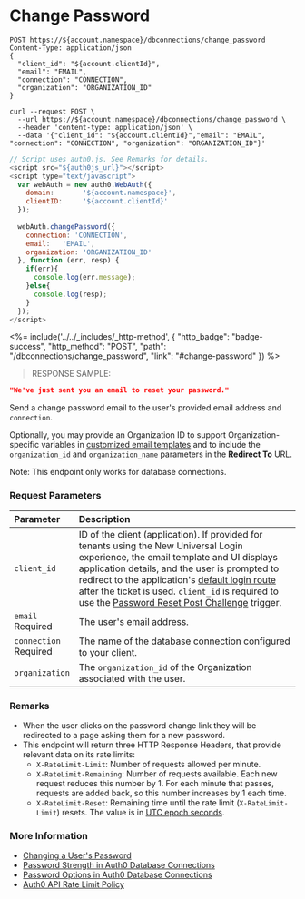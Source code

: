 # Change Password

```http
POST https://${account.namespace}/dbconnections/change_password
Content-Type: application/json
{
  "client_id": "${account.clientId}",
  "email": "EMAIL",
  "connection": "CONNECTION",
  "organization": "ORGANIZATION_ID"
}
```

```shell
curl --request POST \
  --url https://${account.namespace}/dbconnections/change_password \
  --header 'content-type: application/json' \
  --data '{"client_id": "${account.clientId}","email": "EMAIL", "connection": "CONNECTION", "organization": "ORGANIZATION_ID"}'
```

```javascript
// Script uses auth0.js. See Remarks for details.
<script src="${auth0js_url}"></script>
<script type="text/javascript">
  var webAuth = new auth0.WebAuth({
    domain:       '${account.namespace}',
    clientID:     '${account.clientId}'
  });
  
  webAuth.changePassword({
    connection: 'CONNECTION',
    email:   'EMAIL',
    organization: 'ORGANIZATION_ID'
  }, function (err, resp) {
    if(err){
      console.log(err.message);
    }else{
      console.log(resp);
    }
  });
</script>
```

<%= include('../../_includes/_http-method', {
  "http_badge": "badge-success",
  "http_method": "POST",
  "path": "/dbconnections/change_password",
  "link": "#change-password"
}) %>

> RESPONSE SAMPLE:

```JSON
"We've just sent you an email to reset your password."
```

Send a change password email to the user's provided email address and `connection`.

Optionally, you may provide an Organization ID to support Organization-specific variables in [customized email templates](https://auth0.com/docs/customize/email/email-templates#common-variables) and to include the `organization_id` and `organization_name` parameters in the **Redirect To** URL.

Note: This endpoint only works for database connections.

### Request Parameters

| Parameter        | Description                                                                                                                                                                                                                                                                                                                                                                                                                                                                                                                                                                                       |
|:-----------------|:--------------------------------------------------------------------------------------------------------------------------------------------------------------------------------------------------------------------------------------------------------------------------------------------------------------------------------------------------------------------------------------------------------------------------------------------------------------------------------------------------------------------------------------------------------------------------------------------------|
| `client_id` | ID of the client (application). If provided for tenants using the New Universal Login experience, the email template and UI displays application details, and the user is prompted to redirect to the application's [default login route](https://auth0.com/docs/authenticate/login/auth0-universal-login/configure-default-login-routes#completing-the-password-reset-flow) after the ticket is used. `client_id` is required to use the [Password Reset Post Challenge](https://auth0.com/docs/customize/actions/flows-and-triggers/post-change-password-flow) trigger. |
| `email` <br/><span class="label label-danger">Required</span> | The user's email address.                                                                                                                                                                                                                                                                                                                                                                                                                                                                                                                                                                         |
| `connection` <br/><span class="label label-danger">Required</span> | The name of the database connection configured to your client.                                                                                                                                                                                                                                                                                                                                                                                                                                                                                                                                    |
| `organization` | The `organization_id` of the Organization associated with the user.                                                                                                                                                                                                                                                                                                                                                                                                                                                                                                                               |


### Remarks

- When the user clicks on the password change link they will be redirected to a page asking them for a new password.
- This endpoint will return three HTTP Response Headers, that provide relevant data on its rate limits:
  * `X-RateLimit-Limit`: Number of requests allowed per minute.
  * `X-RateLimit-Remaining`: Number of requests available. Each new request reduces this number by 1. For each minute that passes, requests are added back, so this number increases by 1 each time.
  * `X-RateLimit-Reset`: Remaining time until the rate limit (`X-RateLimit-Limit`) resets. The value is in [UTC epoch seconds](https://en.wikipedia.org/wiki/Unix_time).


### More Information

- [Changing a User's Password](/connections/database/password-change)
- [Password Strength in Auth0 Database Connections](/connections/database/password-strength)
- [Password Options in Auth0 Database Connections](/connections/database/password-options)
- [Auth0 API Rate Limit Policy](/policies/rate-limits)
